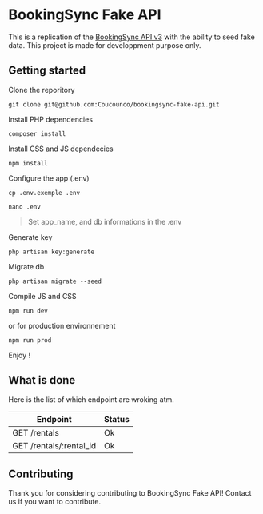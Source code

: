 # BookingSync Fake API

This is a replication of the [BookingSync API v3](https://developers.bookingsync.com/reference/) with the ability to seed fake data. This project is made for developpment purpose only.

## Getting started

Clone the reporitory
```
git clone git@github.com:Coucounco/bookingsync-fake-api.git
```

Install PHP dependencies
```
composer install
```

Install CSS and JS dependecies
```
npm install
```

Configure the app (.env)
```
cp .env.exemple .env
```

```
nano .env
```
> Set app_name, and db informations in the .env

Generate key
```
php artisan key:generate
```

Migrate db
```
php artisan migrate --seed
```

Compile JS and CSS
```
npm run dev
```

or for production environnement
```
npm run prod
```



Enjoy !


## What is done

Here is the list of which endpoint are wroking atm.

| Endpoint | Status |
| ---  | --- |
| GET /rentals | Ok |
| GET /rentals/:rental_id | Ok |

## Contributing

Thank you for considering contributing to BookingSync Fake API! Contact us if you want to contribute.
